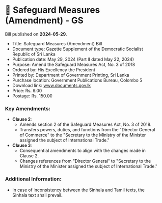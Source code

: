 # 📄  Safeguard Measures (Amendment) - GS

Bill published on **2024-05-29**.

- Title: Safeguard Measures (Amendment) Bill
- Document type: Gazette Supplement of the Democratic Socialist Republic of Sri Lanka
- Publication date: May 29, 2024 (Part II dated May 22, 2024)
- Purpose: Amend the Safeguard Measures Act, No. 3 of 2018
- Ordered by: His Excellency the President
- Printed by: Department of Government Printing, Sri Lanka
- Purchase location: Government Publications Bureau, Colombo 5
- Download link: www.documents.gov.lk
- Price: Rs. 6.00
- Postage: Rs. 150.00

### Key Amendments:
- **Clause 2**: 
  - Amends section 2 of the Safeguard Measures Act, No. 3 of 2018.
  - Transfers powers, duties, and functions from the "Director General of Commerce" to the "Secretary to the Ministry of the Minister assigned the subject of International Trade."
- **Clause 3**: 
  - Consequential amendments to align with the changes made in Clause 2.
  - Changes references from "Director General" to "Secretary to the Ministry of the Minister assigned the subject of International Trade."

### Additional Information:
- In case of inconsistency between the Sinhala and Tamil texts, the Sinhala text shall prevail.
